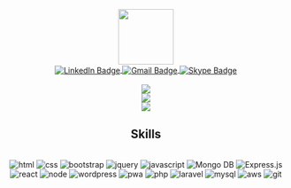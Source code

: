 <div id="header" align="center">
  <img src="https://media.giphy.com/media/M9gbBd9nbDrOTu1Mqx/giphy.gif" width="100"/>
</div>
<div id="badges" align="center">
    <a href="https://www.linkedin.com/in/owais6153/"  align="center">
      <img align="center" src="https://img.shields.io/badge/LinkedIn-blue?style=for-the-badge&logo=linkedin&logoColor=white" alt="LinkedIn Badge"/>
    </a>
      <a href="mailto:owais6153@gmail.com"  align="center">
      <img  align="center" src="https://img.shields.io/badge/Email-red?style=for-the-badge&logo=gmail&logoColor=white" alt="Gmail Badge"/>
    </a>
    <a href="https://join.skype.com/invite/v1ooCh7XlUdU"  align="center">
      <img  align="center" src="https://img.shields.io/badge/-Skype-00aff0?style=for-the-badge&logo=skype&logoColor=white" alt="Skype Badge"/>
    </a>
    <br><br>
    <picture align="center">
        <source 
        srcset="https://streak-stats.demolab.com/?user=owais6153&theme=github-dark&date_format=M%20j%5B%2C%20Y%5D&mode=weekly&hide_border=true"
        media="(prefers-color-scheme: dark)"
        />
        <source
        srcset="https://streak-stats.demolab.com/?user=owais6153&theme=github-dark&date_format=M%20j%5B%2C%20Y%5D&mode=weekly"
        media="(prefers-color-scheme: light), (prefers-color-scheme: no-preference)"
        />
        <img src="https://streak-stats.demolab.com/?user=owais6153&theme=github-dark&date_format=M%20j%5B%2C%20Y%5D&mode=weekly" />
    </picture>
    <br> 
    <picture align="center">
        <source 
        srcset="http://github-profile-summary-cards.vercel.app/api/cards/profile-details?username=owais6153&theme=github_dark"
        media="(prefers-color-scheme: dark)"
        />
        <source
        srcset="http://github-profile-summary-cards.vercel.app/api/cards/profile-details?username=owais6153&theme=github_dark"
        media="(prefers-color-scheme: light), (prefers-color-scheme: no-preference)"
        />
        <img src="http://github-profile-summary-cards.vercel.app/api/cards/profile-details?username=owais6153&theme=github_dark" />
    </picture>
  <br>
      <picture align="center">
        <source 
        srcset="http://github-profile-summary-cards.vercel.app/api/cards/repos-per-language?username=owais6153&theme=github_dark"
        media="(prefers-color-scheme: dark)"
        />
        <source
        srcset="http://github-profile-summary-cards.vercel.app/api/cards/repos-per-language?username=owais6153&theme=github_dark"
        media="(prefers-color-scheme: light), (prefers-color-scheme: no-preference)"
        />
        <img src="http://github-profile-summary-cards.vercel.app/api/cards/repos-per-language?username=owais6153&theme=github_dark" />
    </picture>
  <br>
  
## Skills
 
<br>  
<img src="https://img.shields.io/badge/-HTML5-E34F26?style=for-the-badge&logo=html5&logoColor=white" alt="html">
<img src="https://img.shields.io/badge/-CSS3-1572B6?style=for-the-badge&logo=css3" alt="css">
<img src="https://img.shields.io/badge/-Bootstrap-563D7C?style=for-the-badge&logo=bootstrap" alt="bootstrap">
<img src="https://img.shields.io/badge/jQuery-0769AD?style=for-the-badge&logo=jquery&logoColor=white" alt="jquery">
<img src="https://img.shields.io/badge/-JavaScript-black?style=for-the-badge&logo=javascript" alt="javascript">
<img src="https://img.shields.io/badge/-Mongo%20db-black?style=for-the-badge&logo=mongodb" alt="Mongo DB">
<img src="https://img.shields.io/badge/-Express-black?style=for-the-badge&logo=express" alt="Express.js">
<img src="https://img.shields.io/badge/-React-black?style=for-the-badge&logo=react" alt="react">
<img src="https://img.shields.io/badge/-Nodejs-black?style=for-the-badge&logo=Node.js" alt="node">
<img src="https://img.shields.io/badge/-Wordpress-00749c?style=for-the-badge&logo=wordpress&logoColor=white" alt="wordpress">
<img src="https://img.shields.io/badge/Progressive_Web_App-4285F4?style=for-the-badge&logo=googlechrome&logoColor=white" alt="pwa">
<img src="https://img.shields.io/badge/-Php-black?style=for-the-badge&logo=Php" alt="php">
<img src="https://img.shields.io/badge/-Laravel-E34F26?style=for-the-badge&logo=laravel&logoColor=white" alt="laravel">
<img src="https://img.shields.io/badge/-MySQL-black?style=for-the-badge&logo=mysql" alt="mysql">
<img src="https://img.shields.io/badge/Amazon%20AWS-232F3E?style=for-the-badge&logo=amazon-aws" alt="aws">
<img src="https://img.shields.io/badge/-Git-black?style=for-the-badge&logo=git" alt="git">
</div>  


